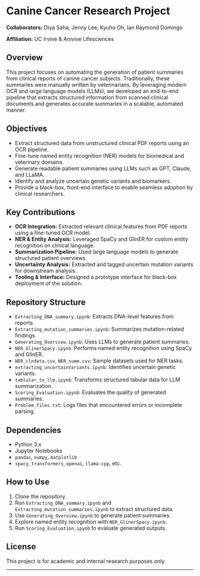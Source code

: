 # Canine Cancer Research Project

**Collaborators:** Diya Saha, Jenny Lee, Kyuho Oh, Ian Raymond Domingo 

**Affiliation:** UC Irvine & Anivive Lifesciences


## Overview

This project focuses on automating the generation of patient summaries from clinical reports of canine cancer subjects. Traditionally, these summaries were manually written by veterinarians. By leveraging modern OCR and large language models (LLMs), we developed an end-to-end pipeline that extracts structured information from scanned clinical documents and generates accurate summaries in a scalable, automated manner.

## Objectives

* Extract structured data from unstructured clinical PDF reports using an OCR pipeline.
* Fine-tune named entity recognition (NER) models for biomedical and veterinary domains.
* Generate readable patient summaries using LLMs such as GPT, Claude, and LLaMA.
* Identify and analyze uncertain genetic variants and biomarkers.
* Provide a black-box, front-end interface to enable seamless adoption by clinical researchers.

## Key Contributions

* **OCR Integration:** Extracted relevant clinical features from PDF reports using a fine-tuned OCR model.
* **NER & Entity Analysis:** Leveraged SpaCy and GlinER for custom entity recognition on clinical language.
* **Summarization Pipeline:** Used large language models to generate structured patient overviews.
* **Uncertainty Analysis:** Extracted and tagged uncertain mutation variants for downstream analysis.
* **Tooling & Interface:** Designed a prototype interface for black-box deployment of the solution.

## Repository Structure

* `Extracting_DNA_summary.ipynb`: Extracts DNA-level features from reports.
* `Extracting_mutation_summaries.ipynb`: Summarizes mutation-related findings.
* `Generating_Overview.ipynb`: Uses LLMs to generate patient summaries.
* `NER_GlinerSpacy.ipynb`: Performs named entity recognition using SpaCy and GlinER.
* `NER_clndata.csv`, `NER_summ.csv`: Sample datasets used for NER tasks.
* `extracting_uncertainVariants.ipynb`: Identifies uncertain genetic variants.
* `tablular_to_llm.ipynb`: Transforms structured tabular data for LLM summarization.
* `Scoring_Evaluation.ipynb`: Evaluates the quality of generated summaries.
* `Problem_files.txt`: Logs files that encountered errors or incomplete parsing.

## Dependencies

* Python 3.x
* Jupyter Notebooks
* `pandas`, `numpy`, `matplotlib`
* `spacy`, `transformers`, `openai`, `llama-cpp`, etc.

## How to Use

1. Clone the repository.
2. Run `Extracting_DNA_summary.ipynb` and `Extracting_mutation_summaries.ipynb` to extract structured data.
3. Use `Generating_Overview.ipynb` to generate patient summaries.
4. Explore named entity recognition with `NER_GlinerSpacy.ipynb`.
5. Run `Scoring_Evaluation.ipynb` to evaluate generated outputs.

## License

This project is for academic and internal research purposes only.

---
